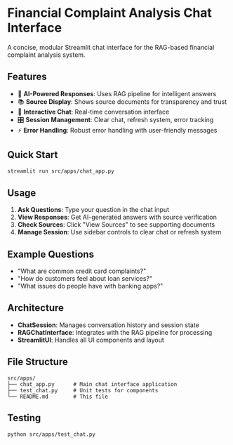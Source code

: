 # Financial Complaint Analysis Chat Interface

A concise, modular Streamlit chat interface for the RAG-based financial complaint analysis system.

## Features

- 🤖 **AI-Powered Responses**: Uses RAG pipeline for intelligent answers
- 📚 **Source Display**: Shows source documents for transparency and trust
- 💬 **Interactive Chat**: Real-time conversation interface
- 🎛️ **Session Management**: Clear chat, refresh system, error tracking
- ⚡ **Error Handling**: Robust error handling with user-friendly messages

## Quick Start

```bash
streamlit run src/apps/chat_app.py
```

## Usage

1. **Ask Questions**: Type your question in the chat input
2. **View Responses**: Get AI-generated answers with source verification
3. **Check Sources**: Click "View Sources" to see supporting documents
4. **Manage Session**: Use sidebar controls to clear chat or refresh system

## Example Questions

- "What are common credit card complaints?"
- "How do customers feel about loan services?"
- "What issues do people have with banking apps?"

## Architecture

- **ChatSession**: Manages conversation history and session state
- **RAGChatInterface**: Integrates with the RAG pipeline for processing
- **StreamlitUI**: Handles all UI components and layout

## File Structure

```
src/apps/
├── chat_app.py      # Main chat interface application
├── test_chat.py     # Unit tests for components
└── README.md        # This file
```

## Testing

```bash
python src/apps/test_chat.py
``` 